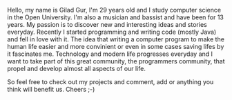 Hello, my name is Gilad Gur, I'm 29 years old and I study computer science in the Open University.
I'm also a musician and bassist and have been for 13 years. 
My passion is to discover new and interesting ideas and stories everyday.
Recently I started programming and writing code (mostly Java) and fell in love with it. The idea that writing a computer program to make the human life easier and more convinient or even in some cases saving lifes by it fascinates me.
Technology and modern life progresses everyday and I want to take part of this great community, the programmers community, that propel and develop almost all aspects of our life.

So feel free to check out my projects and comment, add or anything you think will benefit us.
Cheers ;-)
